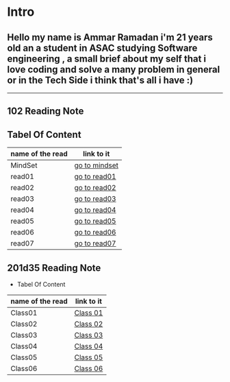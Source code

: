 # Intro

## Hello my name is Ammar Ramadan i'm 21 years old an a student in ASAC studying Software engineering , a small brief about my self that i love coding and solve a many problem in general or in the Tech Side i think that's all i have  :)

----

## 102 Reading Note

## Tabel Of Content

name of the read | link to it
------------ | -------------
MindSet | [go to mindset](https://ammarzeyad.github.io/reading-notes/MindSet)
read01  | [go to read01](https://ammarzeyad.github.io/reading-notes/read01)
read02  | [go to read02](https://ammarzeyad.github.io/reading-notes/read02)
read03  | [go to read03](https://ammarzeyad.github.io/reading-notes/read03)
read04  | [go to read04](https://ammarzeyad.github.io/reading-notes/read04)
read05  | [go to read05](https://ammarzeyad.github.io/reading-notes/read05)
read06  | [go to read06](https://ammarzeyad.github.io/reading-notes/read06)
read07  | [go to read07](https://ammarzeyad.github.io/reading-notes/read07)
  
## 201d35 Reading Note

- Tabel Of Content

name of the read | link to it
------------ | -------------
Class01  | [Class 01](https://ammarzeyad.github.io/reading-notes/201d35%20reading%20notes/class01)
Class02  | [Class 02](https://ammarzeyad.github.io/reading-notes/201d35%20reading%20notes/class02)
Class03  | [Class 03](https://ammarzeyad.github.io/reading-notes/201d35%20reading%20notes/class03)
Class04  | [Class 04](https://ammarzeyad.github.io/reading-notes/201d35%20reading%20notes/class04)
Class05  | [Class 05](https://ammarzeyad.github.io/reading-notes/201d35%20reading%20notes/class05)
Class06  | [Class 06](https://ammarzeyad.github.io/reading-notes/201d35%20reading%20notes/class06)
